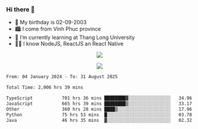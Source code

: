 ### Hi there 👋
- 🎂 My birthday is 02-09-2003
- 🏙️ I come from Vinh Phuc province
- 🌱 I’m currently learning at Thang Long University
- 🧑‍💻 I know NodeJS, ReactJS an React Native
<p align="center"><img src="https://github-readme-stats.vercel.app/api?username=tmquang0209&show_icons=true&theme=gradient"></p>
<p align="center"><img src="https://github-readme-stats.vercel.app/api/top-langs/?username=tmquang0209&hide=scss,css&langs_count=10"></p>
<!--START_SECTION:waka-->

```txt
From: 04 January 2024 - To: 31 August 2025

Total Time: 2,006 hrs 39 mins

TypeScript           701 hrs 36 mins ████████▓░░░░░░░░░░░░░░░░   34.96 %
JavaScript           665 hrs 39 mins ████████▒░░░░░░░░░░░░░░░░   33.17 %
Other                360 hrs 28 mins ████▒░░░░░░░░░░░░░░░░░░░░   17.96 %
Python               75 hrs 53 mins  █░░░░░░░░░░░░░░░░░░░░░░░░   03.78 %
Java                 46 hrs 35 mins  ▓░░░░░░░░░░░░░░░░░░░░░░░░   02.32 %
```

<!--END_SECTION:waka-->
